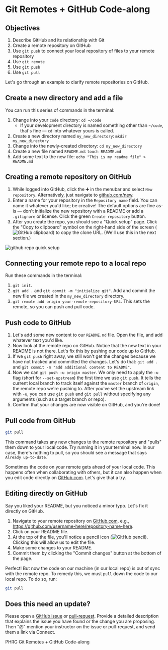 # Git Remotes + GitHub Code-along

## Objectives
1. Describe GitHub and its relationship with Git
2. Create a remote repository on GitHub
3. Use `git push` to connect your local repository of files to your remote repository
4. Use `git remote`
5. Use `git push`
6. Use `git pull`

Let's go through an example to clarify remote repositories on GitHub.

## Create a new directory and add a file
You can run this series of commands in the terminal:
1. Change into your `code` directory: `cd ~/code`
    - If your development directory is named something other than `~/code`, that's fine — `cd` into whatever yours is called.
2. Create a new directory named `my_new_directory`: `mkdir my_new_directory`
3. Change into the newly-created directory: `cd my_new_directory`
4. Create a new file named `README.md`: `touch README.md`
5. Add some text to the new file: `echo "This is my readme file" > README.md`

## Creating a remote repository on GitHub
1. While logged into GitHub, click the :heavy_plus_sign: in the menubar and select `New repository`. Alternatively, just navigate to [github.com/new](https://github.com/new).
2. Enter a name for your repository in the `Repository name` field. You can name it whatever you'd like; be creative! The default options are fine as-is — don't initialize the new repository with a README or add a `.gitignore` or license. Click the green `Create repository` button.
3. After you create the repo, you should see a "Quick setup" page. Click the "Copy to clipboard" symbol on the right-hand side of the screen (![GitHub clipboard](http://i.imgur.com/M8ihFoJ.png)) to copy the clone URL. (We'll use this in the next section.)

![github repo quick setup](https://curriculum-content.s3.amazonaws.com/web-development/enough-git-for-learn-co/github_quick_setup.png)

## Connecting your remote repo to a local repo
Run these commands in the terminal:
1. `git init`.
2. `git add .` and `git commit -m "initialize git"`. Add and commit the new file we created in the `my_new_directory` directory.
3. `git remote add origin your-remote-repository-URL`. This sets the remote, so you can push and pull code.

## Push code to GitHub
1. Let's add some new content to our `README.md` file. Open the file, and add whatever text you'd like.
2. Now look at the remote repo on GitHub. Notice that the new text in your README is not there. Let's fix this by pushing our code up to GitHub.
3. If we `git push` right away, we still won't get the changes because we have not tracked and committed the changes. Let's do that: `git add .` and `git commit -m "add additional content to README"`.
4. Now we can `git push -u origin master`. We only need to apply the `-u` flag (short for `--set-upstream`) the first time we use `git push`. It tells the current local branch to track itself against the `master` branch of `origin`, the remote repo we're pushing to. After you've set the upstream link with `-u`, you can use `git push` and `git pull` without specifying any arguments (such as a target branch or repo).
5. Confirm that your changes are now visible on GitHub, and you're done!

## Pull code from GitHub
```bash
git pull
```

This command takes any new changes to the remote repository and "pulls" them down to your local code. Try running it in your terminal now. In our case, there's nothing to pull, so you should see a message that says `Already up-to-date.`

Sometimes the code on your remote gets ahead of your local code. This happens often when collaborating with others, but it can also happen when you edit code directly on [GitHub.com](https://github.com/). Let's give that a try.

## Editing directly on GitHub
Say you liked your README, but you noticed a minor typo. Let's fix it directly on GitHub.

1. Navigate to your remote repository on [GitHub.com](https://github.com/), e.g., https://github.com/username-here/repository-name-here.
2. Click on your README file.
3. At the top of the file, you'll notice a pencil icon (![GitHub pencil](http://i.imgur.com/J3HiLhO.png)). Clicking this will allow us to edit the file.
4. Make some changes to your README.
5. Commit them by clicking the "Commit changes" button at the bottom of the page.

Perfect! But now the code on our machine (in our local repo) is out of sync with the remote repo. To remedy this, we must `pull` down the code to our local repo. To do so, run:

```bash
git pull
``` 

## Does this need an update?

Please open a [GitHub issue](https://github.com/learn-co-curriculum/phrg-git-remote-code-along/issues) or [pull-request](https://github.com/learn-co-curriculum/phrg-git-remote-code-along/pulls). Provide a detailed description that explains the issue you have found or the change you are proposing. Then "@" mention your instructor on the issue or pull-request, and send them a link via Connect.

<p data-visibility='hidden'>PHRG Git Remotes + GitHub Code-along</p>
